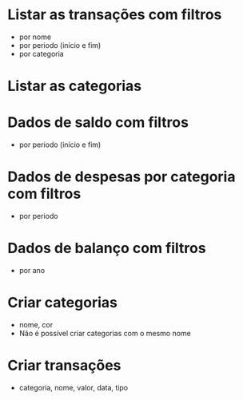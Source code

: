 # Listar as transações com filtros

- por nome
- por periodo (início e fim)
- por categoria

# Listar as categorias

# Dados de saldo com filtros

- por periodo (início e fim)

# Dados de despesas por categoria com filtros

- por periodo

# Dados de balanço com filtros

- por ano

# Criar categorias

- nome, cor
- Não é possível criar categorias com o mesmo nome

# Criar transações

- categoria, nome, valor, data, tipo
